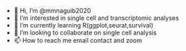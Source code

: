 - 👋 Hi, I’m @mmnaguib2020
- 👀 I’m interested in single cell and transcriptomic analyses
- 🌱 I’m currently learning R(ggplot,seurat,survival)
- 💞️ I’m looking to collaborate on single cell analysis
- 📫 How to reach me email contact and zoom

<!---
mmnaguib2020/mmnaguib2020 is a ✨ special ✨ repository because its `README.md` (this file) appears on your GitHub profile.
You can click the Preview link to take a look at your changes.
--->
